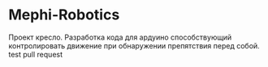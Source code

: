 # Mephi-Robotics
Проект кресло.
Разработка кода для ардуино способствующий контролировать движение при обнаружении препятствия перед собой. 
test pull request
